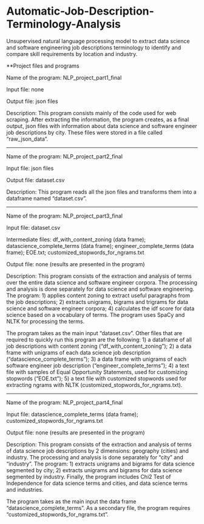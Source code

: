# Automatic-Job-Description-Terminology-Analysis

Unsupervised natural language processing model to extract data science and software engineering job descriptions terminology to identify and compare skill requirements by location and industry.

**Project files and programs

Name of the program:  NLP_project_part1_final

Input file: none

Output file: json files

Description: This program consists mainly of the code used for web scraping. After extracting the information, the program creates, as a final output, json files with information about data science and software engineer job descriptions by city. These files were stored in a file called “raw_json_data”.

___________________

Name of the program: NLP_project_part2_final

Input file: json files 

Output file: dataset.csv

Description: This program reads all the json files and transforms them into a dataframe named “dataset.csv”.

___________________

Name of the program: NLP_project_part3_final

Input file: dataset.csv

Intermediate files: df_with_content_zoning (data frame); datascience_complete_terms (data frame); engineer_complete_terms (data frame); EOE.txt; customized_stopwords_for_ngrams.txt

Output file: none (results are presented in the program)

Description: This program consists of the extraction and analysis of terms over the entire data science and software engineer corpora. The processing and analysis is done separately for data science and software engineering. The program: 1) applies content zoning to extract useful paragraphs from the job descriptions; 2) extracts unigrams, bigrams and trigrams for data science and software engineer corpora; 4) calculates the idf score for data science based on a vocabulary of terms. The program uses SpaCy and NLTK for processing the terms.

The program takes as the main input “dataset.csv”. Other files that are required to quickly run this program are the following: 1) a dataframe of all job descriptions with content zoning (“df_with_content_zoning”); 2) a data frame with unigrams of each data science job description (“datascience_complete_terms”); 3) a data frame with unigrams of each software engineer job description (“engineer_complete_terms”); 4) a text file with samples of Equal Opportunity Statements, used for customizing stopwords (“EOE.txt”); 5) a text file with customized stopwords used for extracting ngrams with NLTK (customized_stopwords_for_ngrams.txt).

___________________

Name of the program: NLP_project_part4_final

Input file: datascience_complete_terms (data frame); customized_stopwords_for_ngrams.txt

Output file: none (results are presented in the program)

Description: This program consists of the extraction and analysis of terms of data science job descriptions by 2 dimensions: geography (cities) and industry. The processing and analysis is done separately for “city” and “industry”. The program: 1) extracts unigrams and bigrams for data science segmented by city; 2) extracts unigrams and bigrams for data science segmented by industry. Finally, the program includes Chi2 Test of  Independence for data science terms and cities, and data science terms and industries. 

The program takes as the main input the data frame “datascience_complete_terms”. As a secondary file, the program requires “customized_stopwords_for_ngrams.txt”. 


